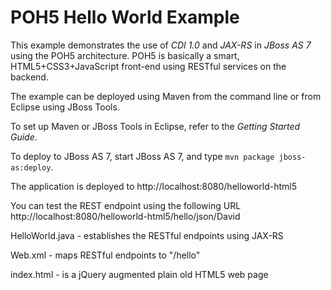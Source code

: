 POH5 Hello World Example
===================

This example demonstrates the use of *CDI 1.0* and *JAX-RS* in *JBoss AS 7* using the POH5 architecture.
POH5 is basically a smart, HTML5+CSS3+JavaScript front-end using RESTful services on the backend.

The example can be deployed using Maven from the command line or from Eclipse using JBoss Tools.

To set up Maven or JBoss Tools in Eclipse, refer to the _Getting Started Guide_.

To deploy to JBoss AS 7, start JBoss AS 7, and type `mvn package jboss-as:deploy`. 

The application is deployed to http://localhost:8080/helloworld-html5

You can test the REST endpoint using the following URL
http://localhost:8080/helloworld-html5/hello/json/David 

HelloWorld.java - establishes the RESTful endpoints using JAX-RS

Web.xml - maps RESTful endpoints to "/hello"
 
index.html - is a jQuery augmented plain old HTML5 web page
